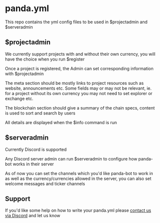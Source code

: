 # panda.yml

This repo contains the yml config files to be used in $projectadmin and $serveradmin

## $projectadmin

We currently support projects with and without their own currency, you will have the choice when you run $register

Once a project is registered, the Admin can set corresponding information with $projectadmin

The meta section should be mostly links to project resources such as website, announcements etc. Some fields may or may not be relevant, ie. for a project without its own currency you may not need to set explorer or exchange etc.

The blockchain section should give a summary of the chain specs, content is used to sort and search by users

All details are displayed when the $info command is run

## $serveradmin

Currently Discord is supported

Any Discord server admin can run $serveradmin to configure how panda-bot works in their server

As of now you can set the channels which you'd like panda-bot to work in as well as the currency/currencies allowed in the server, you can also set welcome messages and ticker channels

## Support

If you'd like some help on how to write your panda.yml please [contact us via Discord](https://discord.gg/Hs57Jg4) and let us know
